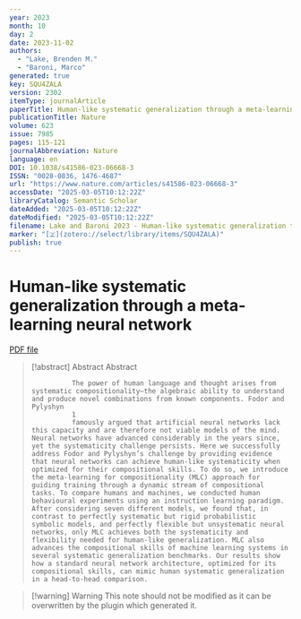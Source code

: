 ```yaml
---
year: 2023
month: 10
day: 2
date: 2023-11-02
authors:
  - "Lake, Brenden M."
  - "Baroni, Marco"
generated: true
key: SQU4ZALA
version: 2302
itemType: journalArticle
paperTitle: Human-like systematic generalization through a meta-learning neural network
publicationTitle: Nature
volume: 623
issue: 7985
pages: 115-121
journalAbbreviation: Nature
language: en
DOI: 10.1038/s41586-023-06668-3
ISSN: "0028-0836, 1476-4687"
url: "https://www.nature.com/articles/s41586-023-06668-3"
accessDate: "2025-03-05T10:12:22Z"
libraryCatalog: Semantic Scholar
dateAdded: "2025-03-05T10:12:22Z"
dateModified: "2025-03-05T10:12:22Z"
filename: Lake and Baroni 2023 - Human-like systematic generalization through a meta-learning neural network.pdf
marker: "[🇿](zotero://select/library/items/SQU4ZALA)"
publish: true
---
```

# Human-like systematic generalization through a meta-learning neural network

[PDF file](/Papers/PDFs/Lake%20and%20Baroni%202023%20-%20Human-like%20systematic%20generalization%20through%20a%20meta-learning%20neural%20network.pdf)

> [!abstract] Abstract
> Abstract
>             
>               The power of human language and thought arises from systematic compositionality—the algebraic ability to understand and produce novel combinations from known components. Fodor and Pylyshyn
>               1
>               famously argued that artificial neural networks lack this capacity and are therefore not viable models of the mind. Neural networks have advanced considerably in the years since, yet the systematicity challenge persists. Here we successfully address Fodor and Pylyshyn’s challenge by providing evidence that neural networks can achieve human-like systematicity when optimized for their compositional skills. To do so, we introduce the meta-learning for compositionality (MLC) approach for guiding training through a dynamic stream of compositional tasks. To compare humans and machines, we conducted human behavioural experiments using an instruction learning paradigm. After considering seven different models, we found that, in contrast to perfectly systematic but rigid probabilistic symbolic models, and perfectly flexible but unsystematic neural networks, only MLC achieves both the systematicity and flexibility needed for human-like generalization. MLC also advances the compositional skills of machine learning systems in several systematic generalization benchmarks. Our results show how a standard neural network architecture, optimized for its compositional skills, can mimic human systematic generalization in a head-to-head comparison.

>[!warning] Warning
> This note should not be modified as it can be overwritten by the plugin which generated it.

